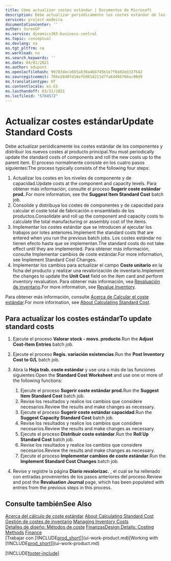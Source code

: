 ```yaml
---
title: Cómo actualizar costes estándar | Documentos de Microsoft
description: Debe actualizar periódicamente los costes estándar de los componentes y distribuir los nuevos costes al producto principal.
services: project-madeira
documentationcenter: ''
author: SorenGP
ms.service: dynamics365-business-central
ms.topic: conceptual
ms.devlang: na
ms.tgt_pltfrm: na
ms.workload: na
ms.search.keywords: ''
ms.date: 04/01/2021
ms.author: edupont
ms.openlocfilehash: 99783deca985a630a46b745b1e7f0a92eb327642
ms.sourcegitcommit: 766e2840fd16efb901d211d7fa64d96766ac99d9
ms.translationtype: HT
ms.contentlocale: es-ES
ms.lasthandoff: 03/31/2021
ms.locfileid: "5784572"
---
```

# <a name="update-standard-costs"></a><span data-ttu-id="228e9-103">Actualizar costes estándar</span><span class="sxs-lookup"><span data-stu-id="228e9-103">Update Standard Costs</span></span>
<span data-ttu-id="228e9-104">Debe actualizar periódicamente los costes estándar de los componentes y distribuir los nuevos costes al producto principal.</span><span class="sxs-lookup"><span data-stu-id="228e9-104">You must periodically update the standard costs of components and roll the new costs up to the parent item.</span></span> <span data-ttu-id="228e9-105">El proceso normalmente consiste en los cuatro pasos siguientes:</span><span class="sxs-lookup"><span data-stu-id="228e9-105">The process typically consists of the following four steps:</span></span>  

1.  <span data-ttu-id="228e9-106">Actualizar los costes en los niveles de componente y de capacidad.</span><span class="sxs-lookup"><span data-stu-id="228e9-106">Update costs at the component and capacity levels.</span></span> <span data-ttu-id="228e9-107">Para obtener más información, consulte el proceso **Sugerir coste estándar prod.**.</span><span class="sxs-lookup"><span data-stu-id="228e9-107">For more information, see the **Suggest Item Standard Cost** batch job.</span></span>  
2.  <span data-ttu-id="228e9-108">Consolide y distribuya los costes de componentes y de capacidad para calcular el coste total de fabricación o ensamblado de los productos.</span><span class="sxs-lookup"><span data-stu-id="228e9-108">Consolidate and roll up the component and capacity costs to calculate the total manufacturing or assembly cost of the items.</span></span>  
3.  <span data-ttu-id="228e9-109">Implementar los costes estándar que se introducen al ejecutar los trabajos por lotes anteriores.</span><span class="sxs-lookup"><span data-stu-id="228e9-109">Implement the standard costs that are entered when you run the previous batch jobs.</span></span> <span data-ttu-id="228e9-110">Los costes estándar no tienen efecto hasta que se implementan.</span><span class="sxs-lookup"><span data-stu-id="228e9-110">The standard costs do not take effect until they are implemented.</span></span> <span data-ttu-id="228e9-111">Para obtener más información, consulte Implementar cambios de coste estándar.</span><span class="sxs-lookup"><span data-stu-id="228e9-111">For more information, see Implement Standard Cost Changes.</span></span>  
4.  <span data-ttu-id="228e9-112">Implementar los cambios para actualizar el campo **Coste unitario** en la ficha del producto y realizar una revalorización de inventario.</span><span class="sxs-lookup"><span data-stu-id="228e9-112">Implement the changes to update the **Unit Cost** field on the item card and perform inventory revaluation.</span></span> <span data-ttu-id="228e9-113">Para obtener más información, vea [Revaluación de inventario](inventory-how-revalue-inventory.md).</span><span class="sxs-lookup"><span data-stu-id="228e9-113">For more information, see [Revalue Inventory](inventory-how-revalue-inventory.md).</span></span>  

<span data-ttu-id="228e9-114">Para obtener más información, consulte [Acerca de Calcular el coste estándar](finance-about-calculating-standard-cost.md).</span><span class="sxs-lookup"><span data-stu-id="228e9-114">For more information, see [About Calculating Standard Cost](finance-about-calculating-standard-cost.md).</span></span>  
## <a name="to-update-standard-costs"></a><span data-ttu-id="228e9-115">Para actualizar los costes estándar</span><span class="sxs-lookup"><span data-stu-id="228e9-115">To update standard costs</span></span>  
1.  <span data-ttu-id="228e9-116">Ejecute el proceso **Valorar stock - movs. producto**.</span><span class="sxs-lookup"><span data-stu-id="228e9-116">Run the **Adjust Cost-Item Entries** batch job.</span></span>  
2.  <span data-ttu-id="228e9-117">Ejecute el proceso **Regis. variación existencias**.</span><span class="sxs-lookup"><span data-stu-id="228e9-117">Run the **Post Inventory Cost to G/L** batch job.</span></span>  
3.  <span data-ttu-id="228e9-118">Abra la **Hoja trab. coste estándar** y use una o más de las funciones siguientes:</span><span class="sxs-lookup"><span data-stu-id="228e9-118">Open the **Standard Cost Worksheet** and use one or more of the following functions:</span></span>  

    1.  <span data-ttu-id="228e9-119">Ejecute el proceso **Sugerir coste estándar prod.**</span><span class="sxs-lookup"><span data-stu-id="228e9-119">Run the **Suggest Item Standard Cost** batch job.</span></span>  
    2.  <span data-ttu-id="228e9-120">Revise los resultados y realice los cambios que considere necesarios.</span><span class="sxs-lookup"><span data-stu-id="228e9-120">Review the results and make changes as necessary.</span></span>  
    3.  <span data-ttu-id="228e9-121">Ejecute el proceso **Sugerir coste estándar capacidad**.</span><span class="sxs-lookup"><span data-stu-id="228e9-121">Run the **Suggest Capacity Standard Cost** batch job.</span></span>  
    4.  <span data-ttu-id="228e9-122">Revise los resultados y realice los cambios que considere necesarios.</span><span class="sxs-lookup"><span data-stu-id="228e9-122">Review the results and make changes as necessary.</span></span>
    5. <span data-ttu-id="228e9-123">Ejecute el proceso **Distribuir coste estándar**.</span><span class="sxs-lookup"><span data-stu-id="228e9-123">Run the **Roll Up Standard Cost** batch job.</span></span>
    6.  <span data-ttu-id="228e9-124">Revise los resultados y realice los cambios que considere necesarios.</span><span class="sxs-lookup"><span data-stu-id="228e9-124">Review the results and make changes as necessary.</span></span>
    7.  <span data-ttu-id="228e9-125">Ejecute el proceso **Implementar cambios de coste estándar**.</span><span class="sxs-lookup"><span data-stu-id="228e9-125">Run the **Implement Standard Cost Changes** batch job.</span></span>  
4.  <span data-ttu-id="228e9-126">Revise y registre la página **Diario revalorizac.** , el cual se ha rellenado con entradas provenientes de los pasos anteriores del proceso.</span><span class="sxs-lookup"><span data-stu-id="228e9-126">Review and post the **Revaluation Journal** page, which has been populated with entries from the previous steps in this process.</span></span>  

## <a name="see-also"></a><span data-ttu-id="228e9-127">Consulte también</span><span class="sxs-lookup"><span data-stu-id="228e9-127">See Also</span></span>  
 <span data-ttu-id="228e9-128">[Acerca del cálculo de coste estándar](finance-about-calculating-standard-cost.md) </span><span class="sxs-lookup"><span data-stu-id="228e9-128">[About Calculating Standard Cost](finance-about-calculating-standard-cost.md) </span></span>  
 <span data-ttu-id="228e9-129">[Gestión de costes de inventario](finance-manage-inventory-costs.md) </span><span class="sxs-lookup"><span data-stu-id="228e9-129">[Managing Inventory Costs](finance-manage-inventory-costs.md) </span></span>  
 <span data-ttu-id="228e9-130">[Detalles de diseño: Métodos de coste](design-details-costing-methods.md) [Finanzas](finance.md)</span><span class="sxs-lookup"><span data-stu-id="228e9-130">[Design Details: Costing Methods](design-details-costing-methods.md) [Finance](finance.md)</span></span>  
 <span data-ttu-id="228e9-131">[Trabajar con [!INCLUDE[prod_short](includes/prod_short.md)]](ui-work-product.md)</span><span class="sxs-lookup"><span data-stu-id="228e9-131">[Working with [!INCLUDE[prod_short](includes/prod_short.md)]](ui-work-product.md)</span></span>  


[!INCLUDE[footer-include](includes/footer-banner.md)]